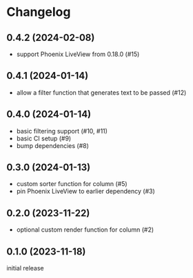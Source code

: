 # Changelog

## 0.4.2 (2024-02-08)

* support Phoenix LiveView from 0.18.0 (#15)

## 0.4.1 (2024-01-14)

* allow a filter function that generates text to be passed (#12)

## 0.4.0 (2024-01-14)

* basic filtering support (#10, #11)
* basic CI setup (#9)
* bump dependencies (#8)

## 0.3.0 (2024-01-13)

* custom sorter function for column (#5)
* pin Phoenix LiveView to earlier dependency (#3)

## 0.2.0 (2023-11-22)

* optional custom render function for column (#2)

## 0.1.0 (2023-11-18)

initial release
